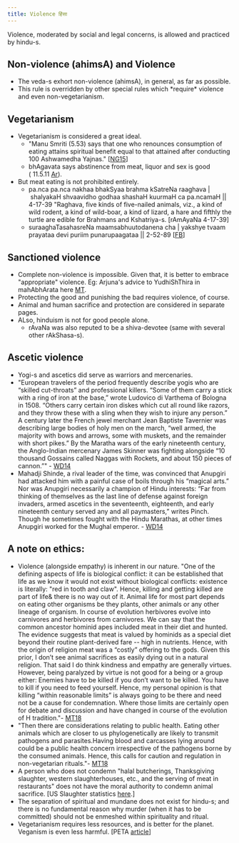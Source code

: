 ```yaml
---
title: Violence हिंसा
---
```

  

Violence, moderated by social and legal concerns, is allowed and practiced by hindu-s.

## Non-violence (ahimsA) and Violence

- The veda-s exhort non-violence (ahimsA), in general, as far as possible.
- This rule is overridden by other special rules which \*require\* violence and even non-vegetarianism.

## Vegetarianism
- Vegetarianism is considered a great ideal.
    - "Manu Smriti (5.53) says that one who renounces consumption of eating attains spiritual benefit equal to that attained after conducting 100 Ashwamedha Yajnas." \[[NG15](http://www.newsgram.com/beef-controversy-yajna-madhuparka-and-the-use-of-beef/)\]
    - bhAgavata says abstinence from meat, liquor and sex is good ( 11.5.11 [Ar](https://archive.org/stream/SrimadBhagavatamCanto11withMultipleSanskritCommentaries/sb_canto_11#page/n235/mode/2up)).
- But meat eating is not prohibited entirely.
    - pa.nca pa.nca nakhaa bhakSyaa brahma kSatreNa raaghava | shalyakaH shvaavidho godhaa shashaH kuurmaH ca pa.ncamaH || 4-17-39 "Raghava, five kinds of five-nailed animals, viz., a kind of wild rodent, a kind of wild-boar, a kind of lizard, a hare and fifthly the turtle are edible for Brahmans and Kshatriya-s. \[rAmAyaNa 4-17-39\]
    - suraaghaTasahasreNa maamsabhuutodanena cha | yakshye tvaam prayataa devi puriim punarupaagataa || 2-52-89 \[[FB](https://www.facebook.com/aditi.banerjee.3576/posts/10153393613443878?comment_id=10153394483698878&reply_comment_id=10153395312833878&notif_t=mentions_comment)\]
    
## Sanctioned violence
- Complete non-violence is impossible. Given that, it is better to embrace "appropriate" violence. Eg: Arjuna's advice to YudhiShThira in mahAbhArata here [MT](https://manasataramgini.wordpress.com/2013/03/05/the-lesson-of-arjuna/).
- Protecting the good and punishing the bad requires violence, of course.
- Animal and human sacrifice and protection are considered in separate pages.    
- ALso, hinduism is not for good people alone.
  - rAvaNa was also reputed to be a shiva-devotee (same with several other rAkShasa-s).
    

## Ascetic violence
- Yogi-s and ascetics did serve as warriors and mercenaries.
- "European travelers of the period frequently describe yogis who are “skilled cut-throats” and professional killers. “Some of them carry a stick with a ring of iron at the base,” wrote Ludovico di Varthema of Bologna in 1508. “Others carry certain iron diskes which cut all round like razors, and they throw these with a sling when they wish to injure any person.” A century later the French jewel merchant Jean Baptiste Tavernier was describing large bodies of holy men on the march, “well armed, the majority with bows and arrows, some with muskets, and the remainder with short pikes.” By the Maratha wars of the early nineteenth century, the Anglo-Indian mercenary James Skinner was fighting alongside “10 thousand Gossains called Naggas with Rockets, and about 150 pieces of cannon.”" - [WD14](http://www.nybooks.com/articles/archives/2014/mar/06/under-spell-yoga/)
- Mahadji Shinde, a rival leader of the time, was convinced that Anupgiri had attacked him with a painful case of boils through his “magical arts.” Nor was Anupgiri necessarily a champion of Hindu interests: “Far from thinking of themselves as the last line of defense against foreign invaders, armed ascetics in the seventeenth, eighteenth, and early nineteenth century served any and all paymasters,” writes Pinch. Though he sometimes fought with the Hindu Marathas, at other times Anupgiri worked for the Mughal emperor. - [WD14](http://www.nybooks.com/articles/archives/2014/mar/06/under-spell-yoga/)


## A note on ethics:
- Violence (alongside empathy) is inherent in our nature. "One of the defining aspects of life is biological conflict: it can be established that life as we know it would not exist without biological conflicts: existence is literally: "red in tooth and claw". Hence, killing and getting killed are part of life& there is no way out of it. Animal life for most part depends on eating other organisms be they plants, other animals or any other lineage of organism. In course of evolution herbivores evolve into carnivores and herbivores from carnivores. We can say that the common ancestor hominid apes included meat in their diet and hunted. The evidence suggests that meat is valued by hominids as a special diet beyond their routine plant-derived fare -- high in nutrients. Hence, with the origin of religion meat was a “costly” offering to the gods. Given this prior, I don’t see animal sacrifices as easily dying out in a natural religion. That said I do think kindness and empathy are generally virtues. However, being paralyzed by virtue is not good for a being or a group either: Enemies have to be killed if you don’t want to be killed. You have to kill if you need to feed yourself. Hence, my personal opinion is that killing “within reasonable limits” is always going to be there and need not be a cause for condemnation. Where those limits are certainly open for debate and discussion and have changed in course of the evolution of H tradition."- [MT18](https://twitter.com/blog_supplement/status/1052040637531467776)
- "Then there are considerations relating to public health. Eating other animals which are closer to us phylogenetically are likely to transmit pathogens and parasites.Having blood and carcasses lying around could be a public health concern irrespective of the pathogens borne by the consumed animals. Hence, this calls for caution and regulation in non-vegetarian rituals."- [MT18](https://twitter.com/blog_supplement/status/1052040637531467776)
- A person who does not condemn "halal butcherings, Thanksgiving slaughter, western slaughterhouses, etc., and the serving of meat in restaurants" does not have the moral authority to condemn animal sacrifice. \[US Slaughter statistics [here](http://www.humanesociety.org/news/resources/research/stats_slaughter_totals.html).\]
- The separation of spiritual and mundane does not exist for hindu-s; and there is no fundamental reason why murder (when it has to be committed) should not be enmeshed within spirituality and ritual.
- Vegetarianism requires less resources, and is better for the planet. Veganism is even less harmful. \[PETA [article](http://www.peta.org/issues/animals-used-for-food/meat-wastes-natural-resources/)\]


